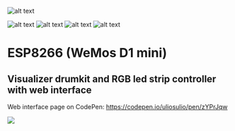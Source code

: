 ![alt text](https://img.shields.io/badge/WeMos%20D1%20mini-ESP8266-blue)

![alt text](https://img.shields.io/badge/Library-ESP8266WiFi-228B22) ![alt text](https://img.shields.io/badge/Library-ESP8266WebServer-228B22) ![alt text](https://img.shields.io/badge/Library-Uptime%20Library-228B22) ![alt text](https://img.shields.io/badge/Library-Streaming-228B22)

# ESP8266 (WeMos D1 mini)
## Visualizer drumkit and RGB led strip controller with web interface



Web interface page on CodePen: https://codepen.io/uliosulio/pen/zYPrJqw

![](https://istarik.ru/uploads/images/00/00/01/2018/11/04/38c9d6.png)
